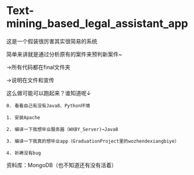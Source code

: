 # Text-mining_based_legal_assistant_app
 
 
 
这是一个假装很厉害其实很简易的系统

简单来讲就是通过分析原有的案件来预判新案件~

→所有代码都在final文件夹

→说明在文件和宣传

这么做可能可以跑起来？谁知道呢↓

	0. 看看自己有没有Java8、Python环境
	
	1. 安装Apache
	
	2. 编译一下我想毕业服务器（WXBY_Server)→Java8
	
	3. 编译一下我真的想毕业app（GraduationProject里的wozhendexiangbiye）
	
	4. 祈祷没有bug
	
资料库：MongoDB（也不知道还有没有活着）
